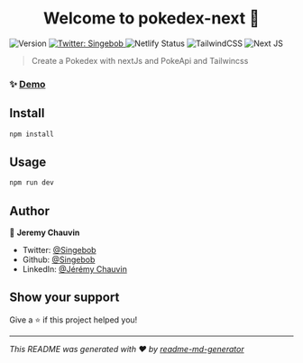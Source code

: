 <h1 align="center">Welcome to pokedex-next 👋</h1>
<p>
  <img alt="Version" src="https://img.shields.io/badge/version-0.1.0-blue.svg?cacheSeconds=2592000" />
  <a href="https://twitter.com/Singebob" target="_blank">
    <img alt="Twitter: Singebob" src="https://img.shields.io/twitter/follow/Singebob.svg?style=social" />
  </a>
  <img alt="Netlify Status" src ="https://api.netlify.com/api/v1/badges/b9ac27d0-828b-452a-9995-014ded3433ae/deploy-status">
  <img alt="TailwindCSS" src="https://img.shields.io/badge/tailwindcss%20-%2338B2AC.svg?&style=for-the-badge&logo=tailwind-css&logoColor=white"/>
  <img alt="Next JS" src="https://img.shields.io/badge/next%20js%20-%23000000.svg?&style=for-the-badge&logo=next.js&logoColor=white"/>
</p>

> Create a Pokedex with nextJs and PokeApi and Tailwincss

### ✨ [Demo](https://pokedex.jeremychauvin.fr/)

## Install

```sh
npm install
```

## Usage

```sh
npm run dev
```

## Author

👤 **Jeremy Chauvin**

* Twitter: [@Singebob](https://twitter.com/Singebob)
* Github: [@Singebob](https://github.com/Singebob)
* LinkedIn: [@Jérémy Chauvin](https://linkedin.com/in/jérémy-chauvin-b33923196)

## Show your support

Give a ⭐️ if this project helped you!

***
_This README was generated with ❤️ by [readme-md-generator](https://github.com/kefranabg/readme-md-generator)_